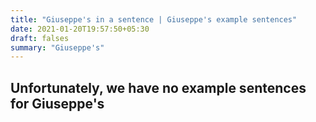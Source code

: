 ```yaml
---
title: "Giuseppe's in a sentence | Giuseppe's example sentences"
date: 2021-01-20T19:57:50+05:30
draft: falses
summary: "Giuseppe's"
---
```

## Unfortunately, we have no example sentences for Giuseppe's                 
